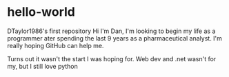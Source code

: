 # hello-world
DTaylor1986's first repository
Hi I'm Dan, I'm looking to begin my life as a programmer ater spending the last 9 years as a pharmaceutical analyst.
I'm really hoping GitHub can help me.

Turns out it wasn't the start I was hoping for. Web dev and .net wasn't for my, but I still love python
